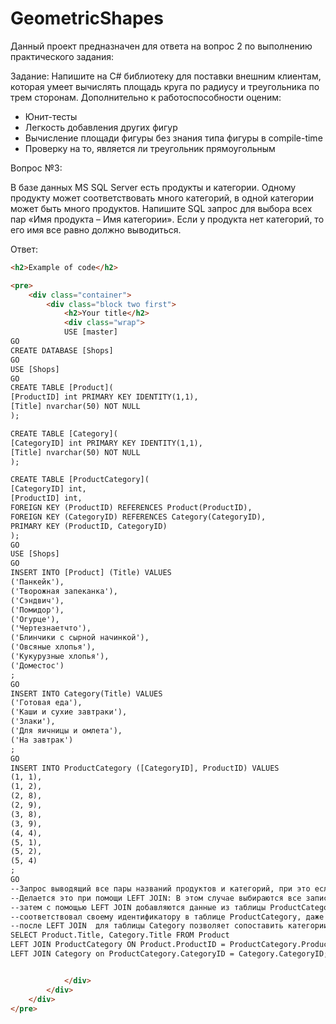# GeometricShapes
Данный проект предназначен для ответа на вопрос 2 по выполнению практического задания:

Задание:
Напишите на C# библиотеку для поставки внешним клиентам, которая умеет вычислять площадь круга по радиусу и треугольника по трем сторонам. Дополнительно к работоспособности оценим:
- Юнит-тесты
- Легкость добавления других фигур
- Вычисление площади фигуры без знания типа фигуры в compile-time
- Проверку на то, является ли треугольник прямоугольным

Вопрос №3: 

В базе данных MS SQL Server есть продукты и категории. Одному продукту может соответствовать много категорий, в одной категории может быть много продуктов. Напишите SQL запрос для выбора всех пар «Имя продукта – Имя категории». Если у продукта нет категорий, то его имя все равно должно выводиться.

Ответ:
```html
<h2>Example of code</h2>

<pre>
    <div class="container">
        <div class="block two first">
            <h2>Your title</h2>
            <div class="wrap">
            USE [master]
GO
CREATE DATABASE [Shops]
GO
USE [Shops]
GO
CREATE TABLE [Product](
[ProductID] int PRIMARY KEY IDENTITY(1,1),
[Title] nvarchar(50) NOT NULL
);

CREATE TABLE [Category](
[CategoryID] int PRIMARY KEY IDENTITY(1,1),
[Title] nvarchar(50) NOT NULL
);

CREATE TABLE [ProductCategory](
[CategoryID] int,
[ProductID] int,
FOREIGN KEY (ProductID) REFERENCES Product(ProductID),
FOREIGN KEY (CategoryID) REFERENCES Category(CategoryID),
PRIMARY KEY (ProductID, CategoryID)
);
GO
USE [Shops]
GO
INSERT INTO [Product] (Title) VALUES
('Панкейк'),
('Творожная запеканка'),
('Сэндвич'),
('Помидор'),
('Огурце'),
('Чертезнаетчто'),
('Блинчики с сырной начинкой'),
('Овсяные хлопья'),
('Кукурузные хлопья'),
('Доместос')
;
GO
INSERT INTO Category(Title) VALUES
('Готовая еда'),
('Каши и сухие завтраки'),
('Злаки'),
('Для яичницы и омлета'),
('На завтрак')
;
GO
INSERT INTO ProductCategory ([CategoryID], ProductID) VALUES
(1, 1),
(1, 2),
(2, 8),
(2, 9),
(3, 8),
(3, 9),
(4, 4),
(5, 1),
(5, 2),
(5, 4)
;
GO
--Запрос выводящий все пары названий продуктов и категорий, при это если у продукта нет категории он также выводится
--Делается это при помощи LEFT JOIN: В этом случае выбираются все записи первой (левой таблицы), в нашем случае это таблица Продуктов,
--затем с помощью LEFT JOIN добавляются данные из таблицы ProductCategory, это нужно чтобы соединить строки так, чтобы каждый продукт 
--соответствовал своему идентификатору в таблице ProductCategory, даже если у него нет категории
--после LEFT JOIN  для таблицы Category позволяет сопоставить категории с их идентификаторами.
SELECT Product.Title, Category.Title FROM Product 
LEFT JOIN ProductCategory ON Product.ProductID = ProductCategory.ProductID 
LEFT JOIN Category on ProductCategory.CategoryID = Category.CategoryID;


            </div>
        </div>
    </div>
</pre>
```
